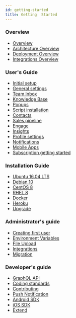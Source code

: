 ```yaml
---
id: getting-started
title: Getting  Started
---
```


<!--Content-->

<div class="row">
  <div class="col-md-6" markdown="1">

### Overview

- <a href="overview">Overview</a>
- <a href="architecture-overview">Architecture Overview</a>
- <a href="deployment-overview">Deployment Overview</a>
- <a href="integrations-overview">Integrations Overview</a>

### User's Guide

- <a href="../user/initial-setup">Initial setup</a>
- <a href="../user/general-settings">General settings</a>
- <a href="../user/team-inbox">Team Inbox</a>
- <a href="../user/knowledge-base">Knowledge Base</a>
- <a href="../user/popups">Popups</a>
- <a href="../user/script-install">Script installation</a>
- <a href="../user/contacts">Contacts</a>
- <a href="../user/sales-pipeline">Sales pipeline</a>
- <a href="../user/engage">Engage</a>
- <a href="../user/insights">Insights</a>
- <a href="../user/profile-settings">Profile settings</a>
- <a href="../user/notification">Notifications</a>
- <a href="../user/mobile-apps">Mobile Apps</a>
- <a href="../user/subscription-getting-started">Subscription getting started</a>
  </div>
<div class="col-md-6" markdown="1">

### Installation Guide

- <a href="../installation/ubuntu">Ubuntu 16.04 LTS</a>
- <a href="../installation/debian10">Debian 10</a>
- <a href="../installation/centos8">CentOS 8</a>
- <a href="../installation/redhat8">RHEL 8</a>
- <a href="../installation/docker">Docker</a>
- <a href="../installation/heroku">Heroku</a>
- <a href="../installation/upgrade">Upgrade</a>

### Administrator's guide

- <a href="../administrator/creating-first-user">Creating first user</a>
- <a href="../administrator/environment-variables">Environment Variables</a>
- <a href="../administrator/file-upload">File Upload</a>
- <a href="../administrator/integrations">Integrations</a>
- <a href="../administrator/migration">Migration</a>

### Developer's guide

- <a href="../developer/graphql-api">GraphQL API</a>
- <a href="../developer/coding-standards">Coding standards</a>
- <a href="../developer/contributing">Contributing</a>
- <a href="../developer/push-notification">Push Notification</a>
- <a href="../developer/android-sdk">Android SDK</a>
- <a href="../developer/ios-sdk">iOS SDK</a>
- <a href="../developer/extend">Extend</a>
    </div>
  </div>
